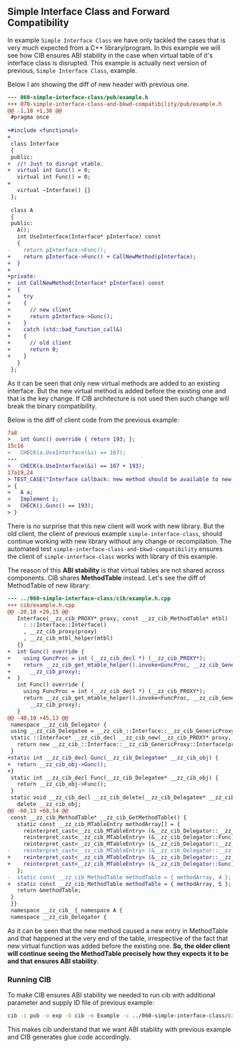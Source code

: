 ## Simple Interface Class and Forward Compatibility

In example `Simple Interface Class` we have only tackled the cases that is very much expected from a C++ library/program. In this example we will see how CIB ensures ABI stability in the case when virtual table of it's interface class is disrupted. This example is actually next version of previous, `Simple Interface Class`, example.

Below I am showing the diff of new header with previous one.

```diff
--- 060-simple-interface-class/pub/example.h
+++ 070-simple-interface-class-and-bkwd-compatibility/pub/example.h
@@ -1,18 +1,38 @@
 #pragma once
 
+#include <functional>
+
 class Interface
 {
 public:
+  //! Just to disrupt vtable.
+  virtual int Gunc() = 0;
   virtual int Func() = 0;
+
   virtual ~Interface() {}
 };
 
 class A
 {
 public:
   A();
   int UseInterface(Interface* pInterface) const
   {
-    return pInterface->Func();
+    return pInterface->Func() + CallNewMethod(pInterface);
+  }
+
+private:
+  int CallNewMethod(Interface* pInterface) const
+  {
+    try
+    {
+      // new client
+      return pInterface->Gunc();
+    }
+    catch (std::bad_function_call&)
+    {
+      // old client
+      return 0;
+    }
   }
 };

```

As it can be seen that only new virtual methods are added to an existing interface. But the new virtual method is added before the existing one and that is the key change. If CIB architecture is not used then such change will break the binary compatibility.

Below is the diff of client code from the previous example:

```diff
7a8
>   int Gunc() override { return 193; };
15c16
<   CHECK(a.UseInterface(&i) == 167);
---
>   CHECK(a.UseInterface(&i) == 167 + 193);
17a19,24
> TEST_CASE("Interface callback: new method should be available to new clients")
> {
>   A a;
>   Implement i;
>   CHECK(i.Gunc() == 193);
> }

```

There is no surprise that this new client will work with new library. But the old client, the client of previous example `simple-interface-class`, should continue working with new library without any change or recompilation. The automated test `simple-interface-class-and-bkwd-compatibility` ensures the client of `simple-interface-class` works with library of this example.

The reason of this **ABI stability** is that virtual tables are not shared across components. CIB shares **MethodTable** instead. Let's see the diff of MethodTable of new library:

```diff
--- ../060-simple-interface-class/cib/example.h.cpp
+++ cib/example.h.cpp
@@ -20,10 +20,15 @@
   Interface(__zz_cib_PROXY* proxy, const __zz_cib_MethodTable* mtbl)
     : ::Interface::Interface()
     , __zz_cib_proxy(proxy)
     , __zz_cib_mtbl_helper(mtbl)
   {}
+  int Gunc() override {
+    using GuncProc = int (__zz_cib_decl *) (__zz_cib_PROXY*);
+    return __zz_cib_get_mtable_helper().invoke<GuncProc, __zz_cib_GenericProxy::__zz_cib_methodid::Gunc>(
+      __zz_cib_proxy);
+  }
   int Func() override {
     using FuncProc = int (__zz_cib_decl *) (__zz_cib_PROXY*);
     return __zz_cib_get_mtable_helper().invoke<FuncProc, __zz_cib_GenericProxy::__zz_cib_methodid::Func>(
       __zz_cib_proxy);
   }
@@ -40,10 +45,13 @@
 namespace __zz_cib_Delegator {
 using __zz_cib_Delegatee = __zz_cib_::Interface::__zz_cib_GenericProxy::Interface;
 static ::Interface* __zz_cib_decl __zz_cib_new(__zz_cib_PROXY* proxy, const __zz_cib_MethodTable* mtbl) {
   return new __zz_cib_::Interface::__zz_cib_GenericProxy::Interface(proxy, mtbl);
 }
+static int __zz_cib_decl Gunc(__zz_cib_Delegatee* __zz_cib_obj) {
+  return __zz_cib_obj->Gunc();
+}
 static int __zz_cib_decl Func(__zz_cib_Delegatee* __zz_cib_obj) {
   return __zz_cib_obj->Func();
 }
 static void __zz_cib_decl __zz_cib_delete(__zz_cib_Delegatee* __zz_cib_obj) {
   delete __zz_cib_obj;
@@ -60,13 +68,14 @@
 const __zz_cib_MethodTable* __zz_cib_GetMethodTable() {
   static const __zz_cib_MTableEntry methodArray[] = {
     reinterpret_cast<__zz_cib_MTableEntry> (&__zz_cib_Delegator::__zz_cib_new),
     reinterpret_cast<__zz_cib_MTableEntry> (&__zz_cib_Delegator::Func),
     reinterpret_cast<__zz_cib_MTableEntry> (&__zz_cib_Delegator::__zz_cib_delete),
-    reinterpret_cast<__zz_cib_MTableEntry> (&__zz_cib_Delegator::__zz_cib_release_proxy)
+    reinterpret_cast<__zz_cib_MTableEntry> (&__zz_cib_Delegator::__zz_cib_release_proxy),
+    reinterpret_cast<__zz_cib_MTableEntry> (&__zz_cib_Delegator::Gunc)
   };
-  static const __zz_cib_MethodTable methodTable = { methodArray, 4 };
+  static const __zz_cib_MethodTable methodTable = { methodArray, 5 };
   return &methodTable;
 }
 }}
 namespace __zz_cib_ { namespace A {
 namespace __zz_cib_Delegator {

```

As it can be seen that the new method caused a new entry in MethodTable and that happened at the very end of the table, irrespective of the fact that new virtual function was added before the existing one. **So, the older client will continue seeing the MethodTable precisely how they expects it to be and that ensures ABI stability**.

### Running CIB
To make CIB ensures ABI stability we needed to run cib with additional parameter and supply ID file of previous example:

```sh
cib -i pub -o exp -b cib -m Example -c ../060-simple-interface-class/cib/__zz_cib_Example-ids.h
```

This makes cib understand that we want ABI stability with previous example and CIB generates glue code accordingly.

